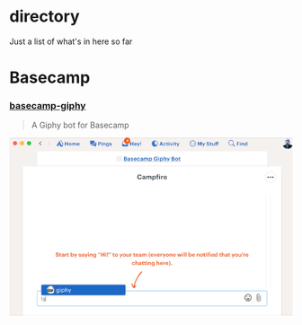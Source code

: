# directory
Just a list of what's in here so far

# Basecamp

### [basecamp-giphy](https://github.com/some-bots/basecamp-giphy)

> A Giphy bot for Basecamp

![basecamp-giphy](https://github.com/some-bots/directory/raw/master/assets/basecamp-giphy.gif)
